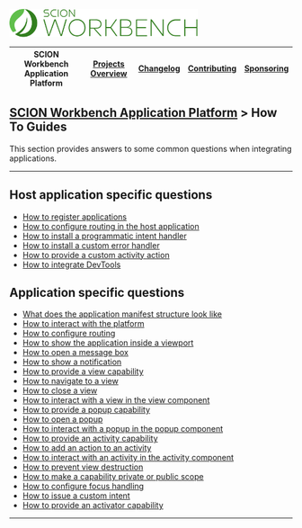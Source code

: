 <a href="/docs/site/application-platform/README.md"><img src="/docs/branding/scion-workbench-banner.svg" height="50" alt="SCION Workbench Application Platform"></a>

| SCION Workbench Application Platform | [Projects Overview][menu-projects-overview] | [Changelog][menu-changelog] | [Contributing][menu-contributing] | [Sponsoring][menu-sponsoring] |  
| --- | --- | --- | --- | --- |

## [SCION Workbench Application Platform][menu-home] > How To Guides

This section provides answers to some common questions when integrating applications.

***

## Host application specific questions
- [How to register applications](how-to-register-applications.md)
- [How to configure routing in the host application](how-to-configure-routing-in-the-host-application.md)
- [How to install a programmatic intent handler](how-to-install-a-programmatic-intent-handler.md)
- [How to install a custom error handler](how-to-install-a-custom-error-handler.md)
- [How to provide a custom activity action](how-to-provide-a-custom-activity-action.md)
- [How to integrate DevTools](how-to-integrate-devtools.md)


## Application specific questions
- [What does the application manifest structure look like](what-does-the-application-manifest-structure-look-like.md)
- [How to interact with the platform](how-to-interact-with-the-platform.md)
- [How to configure routing](how-to-configure-routing-in-the-sub-application.md)
- [How to show the application inside a viewport](how-to-show-the-application-inside-a-viewport.md)
- [How to open a message box](how-to-open-a-message-box.md)
- [How to show a notification](how-to-show-a-notification.md)
- [How to provide a view capability](how-to-provide-a-view-capability.md)
- [How to navigate to a view](how-to-navigate-to-a-view.md)
- [How to close a view](how-to-close-a-view.md)
- [How to interact with a view in the view component](how-to-interact-with-a-view.md)
- [How to provide a popup capability](how-to-provide-a-popup-capability.md)
- [How to open a popup](how-to-open-a-popup.md)
- [How to interact with a popup in the popup component](how-to-interact-with-a-popup.md)
- [How to provide an activity capability](how-to-provide-an-activity-capability.md)
- [How to add an action to an activity](how-to-add-an-action-to-an-activity.md)
- [How to interact with an activity in the activity component](how-to-interact-with-an-activity.md)
- [How to prevent view destruction](how-to-prevent-view-destruction.md)
- [How to make a capability private or public scope](how-to-make-a-capability-private-or-public-scope.md)
- [How to configure focus handling](how-to-configure-focus-handling.md)
- [How to issue a custom intent](how-to-issue-custom-intent.md)
- [How to provide an activator capability](how-to-provide-an-activator-capability.md)


***

[menu-home]: /docs/site/application-platform/README.md
[menu-projects-overview]: /docs/site/projects-overview.md
[menu-changelog]: /docs/site/changelog/changelog.md
[menu-contributing]: /CONTRIBUTING.md
[menu-sponsoring]: /docs/site/sponsoring.md
